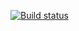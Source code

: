 [![Build status](https://ci.appveyor.com/api/projects/status/5ajs8w87dixr1vv2/branch/main?svg=true)](https://ci.appveyor.com/project/js6o6cg1fj/api-ci/branch/main)
